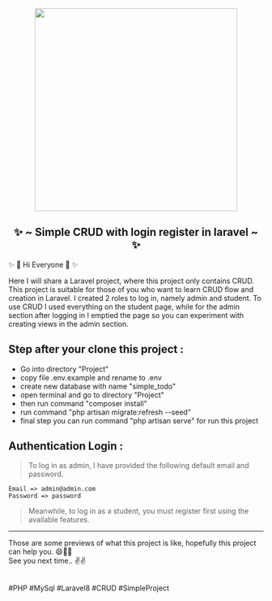 <center>

<img src="https://raw.githubusercontent.com/laravel/art/master/logo-lockup/5%20SVG/2%20CMYK/1%20Full%20Color/laravel-logolockup-cmyk-red.svg" width="400">

## ✨ ~ Simple CRUD with login register in laravel ~ ✨

</center>

✨ 👋 Hi Everyone 👋 ✨

Here I will share a Laravel project, where this project only contains CRUD. This project is suitable for those of you who want to learn CRUD flow and creation in Laravel. I created 2 roles to log in, namely admin and student. To use CRUD I used everything on the student page, while for the admin section after logging in I emptied the page so you can experiment with creating views in the admin section.

## Step after your clone this project :

-   Go into directory "Project"
-   copy file .env.example and rename to .env
-   create new database with name "simple_todo"
-   open terminal and go to directory "Project"
-   then run command "composer install"
-   run command "php artisan migrate:refresh --seed"
-   final step you can run command "php artisan serve" for run this project

## Authentication Login :

> To log in as admin, I have provided the following default email and password.

    Email => admin@admin.com
    Password => password

> Meanwhile, to log in as a student, you must register first using the available features.

---

Those are some previews of what this project is like, hopefully this project can help you. 😄🙏✨<br>
See you next time.. ✌✌

<br> 
#PHP
#MySql
#Laravel8 
#CRUD
#SimpleProject

